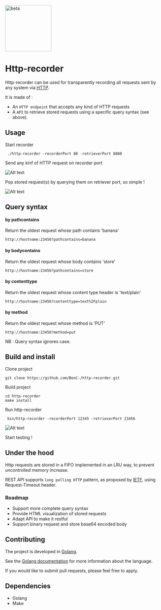 <img src="http://www.ucd.ie/building/resource/buttons/beta.gif" alt="beta" style="width: 150px;align:center;"/>

# Http-recorder

Http-recorder can be used for transparently recording all requests sent by any system via [HTTP](http://tools.ietf.org/html/).

It is made of :
* An `HTTP endpoint` that accepts any kind of HTTP requests
* A `API` to retrieve stored requests using a specific query syntax (see above).

## Usage

Start recorder

     ./http-recorder -recorderPort 80 -retrieverPort 8080

Send any kinf of HTTP request on recorder port

![Alt text](https://cloud.githubusercontent.com/assets/3688186/7613711/a88451b4-f992-11e4-8043-f58fa74c4c73.png "any request")

Pop stored request(s) by querying them on retriever port, so simple !

![Alt text](https://cloud.githubusercontent.com/assets/3688186/7613728/bc818812-f992-11e4-9e57-5190d38dc2a6.png "query request")


## Query syntax


#### by pathcontains
Return the oldest request whose path contains 'banana'

    http://hostname:23456?pathcontains=banana

#### by bodycontains
Return the oldest request whose body contains 'store'

    http://hostname:23456?pathcontains=store

#### by contenttype
Return the oldest request whose content type header is 'text/plain'

    http://hostname:23456?contenttype=text%2Fplain

#### by method
Return the oldest request whose method is 'PUT'

    http://hostname:23456?method=put


NB : Query syntax ignores case.	

## Build and install

Clone project

    git clone https://github.com/BenC-/http-recorder.git

Build project

    cd http-recorder
    make install

Run http-recorder

     bin/http-recorder -recorderPort 12345 -retrieverPort 23456


![Alt text](https://cloud.githubusercontent.com/assets/3688186/7613417/e5d9c12c-f990-11e4-81ac-168327735bef.png "http-recorder")


Start testing !


## Under the hood

Http requests are stored in a FIFO implemented in an LRU way, to prevent uncontrolled memory increase.

REST API supports `long polling HTTP` pattern, as proposed by [IETF](https://tools.ietf.org/id/draft-thomson-hybi-http-timeout-00.xml), using Request-Timeout header.

### Roadmap
* Support more complete query syntax
* Provide HTML visualization of stored requests
* Adapt API to make it restful
* Support binary request and store base64 encoded body


## Contributing

The project is developed in [Golang](http://golang.org/).

See the [Golang documentation](https://golang.org/doc/) for more information about the language.

If you would like to submit pull requests, please feel free to apply.

## Dependencies

* Golang
* Make 
